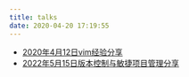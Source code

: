 ```yaml
---
title: talks
date: 2020-04-20 17:19:55
---
```


- [2020年4月12日vim经验分享](/2020/04/20/2020年4月12日vim经验分享/)
- [2022年5月15日版本控制与敏捷项目管理分享](/2022/05/23/2022年5月15日版本控制与敏捷项目管理分享/)